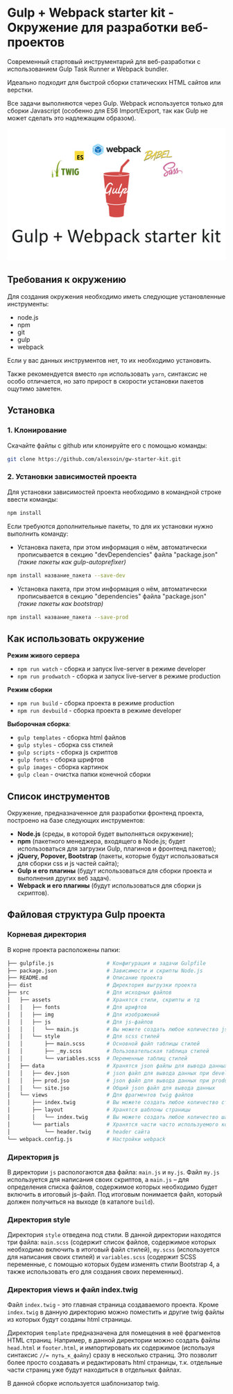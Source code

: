 # Gulp + Webpack starter kit - Окружение для разработки веб-проектов
Современный стартовый инструментарий для веб-разработки с использованием Gulp Task Runner и Webpack bundler.

Идеально подходит для быстрой сборки статических HTML сайтов или верстки. 

Все задачи выполняются через Gulp. Webpack используется только для сборки Javascript (особенно для ES6 Import/Export, так как Gulp не может сделать это надлежащим образом).

![](src/assets/img/gwst.png)

## Требования к окружению
Для создания окружения необходимо иметь следующие установленные инструменты:
-	node.js
-   npm
-	git
-	gulp
-   webpack

Если у вас данных инструментов нет, то их необходимо установить.

Также рекомендуется вместо `npm` использовать `yarn`, синтаксис не особо отличается, но зато прирост в скорости установки пакетов ощутимо заметен.

## Установка

### 1. Клонирование
Скачайте файлы с github или клонируйте его c помощью команды:

```bash
git clone https://github.com/alexsoin/gw-starter-kit.git
```

### 2. Установки зависимостей проекта
Для установки зависимостей проекта необходимо в командной строке ввести команды:
```bash
npm install
```

Если требуются дополнительные пакеты, то для их установки нужно выполнить команду:

- Установка пакета, при этом информация о нём, автоматически прописывается в секцию "devDependencies" файла "package.json" *(такие пакеты как gulp-autoprefixer)*
```bash
npm install название_пакета --save-dev
```

- Установка пакета, при этом информация о нём, автоматически прописывается в секцию "dependencies" файла "package.json" *(такие пакеты как bootstrap)*
```bash
npm install название_пакета --save-prod
```

## Как использовать окружение
**Режим живого сервера** 
- `npm run watch`       - сборка и запуск live-server в режиме developer 
- `npm run prodwatch`   - сборка и запуск live-server в режиме production        

**Режим сборки** 
- `npm run build`       - сборка проекта в режиме production 
- `npm run devbuild`    - сборка проекта в режиме developer       

**Выборочная сборка**: 
- `gulp templates`   - сборка html файлов
- `gulp styles`      - сборка css стилей
- `gulp scripts`     - сборка js скриптов
- `gulp fonts`       - сборка шрифтов
- `gulp images`      - сборка картинок
- `gulp clean`       - очистка папки конечной сборки

## Список инструментов

Окружение, предназначенное для разработки фронтенд проекта, построено на базе следующих инструментов:

- **Node.js** (среды, в которой будет выполняться окружение);
- **npm** (пакетного менеджера, входящего в Node.js; будет использоваться для загрузки Gulp, плагинов и фронтенд пакетов);
- **jQuery, Popover, Bootstrap** (пакеты, которые будут использоваться для сборки css и js частей сайта);
- **Gulp и его плагины** (будут использоваться для сборки проекта и выполнения других веб задач).
- **Webpack и его плагины** (будут использоваться для сборки js скриптов).

## Файловая структура Gulp проекта

### Корневая директория
В корне проекта расположены папки:

```bash
├── gulpfile.js                 # Конфигурация и задачи Gulpfile
├── package.json                # Зависимости и скрипты Node.js
├── README.md                   # Описание проекта
├── dist                        # Директория выгрузки проекта
├── src                         # Для исходных файлов
│   ├── assets                  # Хранятся стили, скрипты и тд
│   │   ├── fonts               # Для шрифтов
│   │   ├── img                 # Для изображений
│   │   ├── js                  # Для js-файлов
│   │   │   └── main.js         # Вы можете создать любое количество js файлов в этом каталоге
│   │   └── style               # Для scss стилей
│   │       ├── main.scss       # Основной файл таблицы стилей
│   │       ├── _my.scss        # Пользовательская таблица стилей
│   │       └── variables.scss  # Переменные таблиц стилей
│   ├── data                    # Хранятся json файлы для вывода данных при разработке
│   │   ├── dev.json            # json файл для вывода данных при develop разработке
│   │   ├── prod.jso            # json файл для вывода данных при production разработке
│   │   └── site.jso            # Общий json файл для вывода данных
│   └── views                   # Для фрагментов twig файлов
│       ├── index.twig          # Вы можете создать любое количество страниц в этом каталоге
│       ├── layout              # Хранятся шаблоны страницы
│       │   └── index.twig      # Вы можете создать любое количество шаблонов в этом каталоге
│       └── partials            # Хранятся части часто используемого кода на страницах
│           └── header.twig     # header сайта
└── webpack.config.js           # Настройки webpack
```

### Директория js

В директории `js` распологаются два файла: `main.js` и `my.js`. Файл `my.js` используется для написания своих скриптов, а 
`main.js` – для определения списка файлов, содержимое которых необходимо будет включить в итоговый js-файл. Под итоговым понимается файл, который должен получиться на выходе (в каталоге `build`).

### Директория style

Директория `style` отведена под стили. В данной директории находятся три файла: `main.scss` (содержит список файлов, содержимое которых необходимо включить в итоговый файл стилей), `my.scss` (используется для написания своих стилей) и `variables.scss` (содержит SCSS переменные, с помощью которых будем изменять стили Bootstrap 4, а также использовать его для создания своих переменных).

### Директория views и файл index.twig

Файл `index.twig` - это главная страница создаваемого проекта. Кроме `index.twig` в данную директорию можно поместить и другие twig файлы из которых будут созданы html страницы.

Директория `template` предназначена для помещения в неё фрагментов HTML страниц. Например, в данной директории можно создать файлы `head.html` и `footer.html`, и импортировать их содержимое (используя синтаксис `//= путь_к_файлу`) сразу в несколько страниц. Это позволит более просто создавать и редактировать html страницы, т.к. отдельные части страниц уже будут находиться в отдельных файлах.

В данной сборке используется шаблонизатор twig.